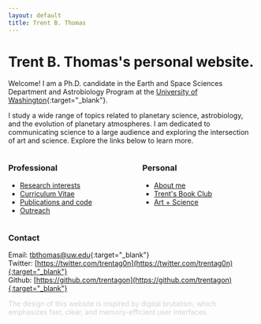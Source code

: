 ```yaml
---
layout: default
title: Trent B. Thomas
---
```

# Trent B. Thomas's personal website.

Welcome! I am a Ph.D. candidate in the Earth and Space Sciences Department and Astrobiology Program at the [University of Washington](https://ess.uw.edu/people/trent-thomas/){:target="_blank"}.

I study a wide range of topics related to planetary science, astrobiology, and the evolution of planetary atmospheres. I am dedicated to communicating science to a large audience and exploring the intersection of art and science. Explore the links below to learn more.

<div style="display: flex; justify-content: space-between;">
    <div style="flex: 1; margin-right: 20px;">
        <h3>Professional</h3>
        <ul>
            <li><a href="{{ '/pages/research_interests.md' | relative_url }}">Research interests</a></li>
            <li><a href="{{ '/assets/tthomas_cv.pdf' | relative_url }}" target="_blank">Curriculum Vitae</a></li>
            <li><a href="{{ '/pages/publications_and_code.md' | relative_url }}">Publications and code</a></li>
            <li><a href="{{ '/pages/outreach.md' | relative_url }}">Outreach</a></li>
        </ul>
    </div>
    <div style="flex: 1; margin-left: 20px;">
        <h3>Personal</h3>
        <ul>
            <li><a href="{{ '/pages/about.md' | relative_url }}">About me</a></li>
            <li><a href="{{ '/pages/trents_book_club.md' | relative_url }}">Trent's Book Club</a></li>
            <li><a href="{{ '/pages/creative_coding.md' | relative_url }}">Art + Science</a></li>
        </ul>
    </div>
</div>

### Contact

Email: [tbthomas@uw.edu](mailto:tbthomas@uw.edu){:target="_blank"} \
Twitter: [https://twitter.com/trentag0n](https://twitter.com/trentag0n){:target="_blank"} \
Github: [https://github.com/trentagon](https://github.com/trentagon){:target="_blank"}

<div style="color: lightgray;">
    The design of this website is inspired by digital brutalism, which emphasizes fast, clear, and memory-efficient user interfaces.
</div>
